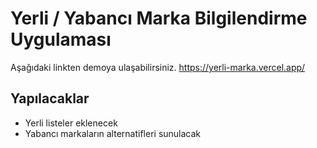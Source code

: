 # Yerli / Yabancı Marka Bilgilendirme Uygulaması

Aşağıdaki linkten demoya ulaşabilirsiniz.
https://yerli-marka.vercel.app/

## Yapılacaklar

- Yerli listeler eklenecek
- Yabancı markaların alternatifleri sunulacak
